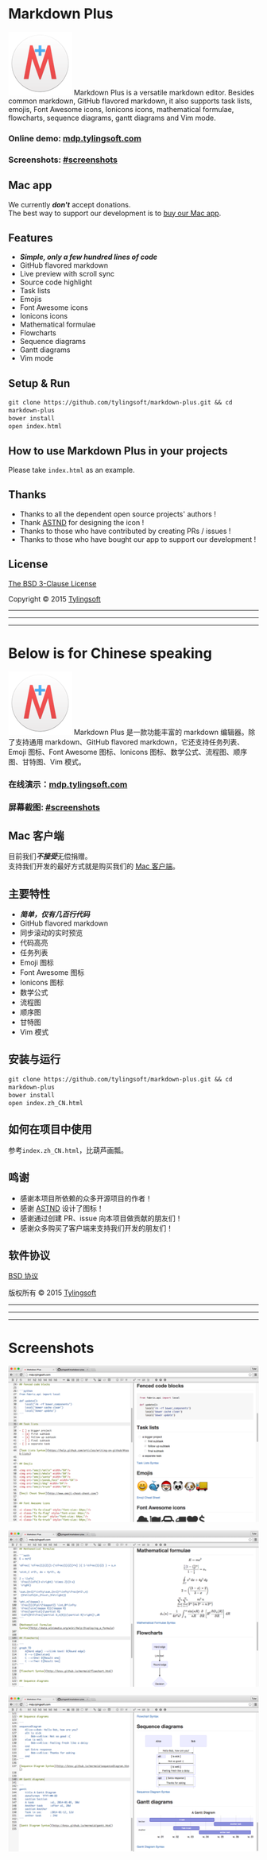 # Markdown Plus

![Markdown Plus](icon.png)
Markdown Plus is a versatile markdown editor. Besides common markdown, GitHub flavored markdown, it also supports task lists, emojis, Font Awesome icons, Ionicons icons, mathematical formulae, flowcharts, sequence diagrams, gantt diagrams and Vim mode.


### Online demo: [mdp.tylingsoft.com](http://mdp.tylingsoft.com)

### Screenshots: [#screenshots](#screenshots)


## Mac app

We currently ***don't*** accept donations.  
The best way to support our development is to [buy our Mac app](https://tylingsoft.com/mdp).


## Features

- ***Simple, only a few hundred lines of code***
- GitHub flavored markdown
- Live preview with scroll sync
- Source code highlight
- Task lists
- Emojis
- Font Awesome icons
- Ionicons icons
- Mathematical formulae
- Flowcharts
- Sequence diagrams
- Gantt diagrams
- Vim mode


## Setup & Run

```shell
git clone https://github.com/tylingsoft/markdown-plus.git && cd markdown-plus
bower install
open index.html
```


## How to use Markdown Plus in your projects

Please take `index.html` as an example.


## Thanks

- Thanks to all the dependent open source projects' authors !
- Thank [ASTND](http://www.weibo.com/236986311) for designing the icon !
- Thanks to those who have contributed by creating PRs / issues !
- Thanks to those who have bought our app to support our development !


## License

[The BSD 3-Clause License](http://opensource.org/licenses/BSD-3-Clause)

Copyright © 2015 [Tylingsoft](https://tylingsoft.com/)


---

---

---


# Below is for Chinese speaking

![Markdown Plus](icon.png)
Markdown Plus 是一款功能丰富的 markdown 编辑器。除了支持通用 markdown、GitHub flavored markdown，它还支持任务列表、Emoji 图标、Font Awesome 图标、Ionicons 图标、数学公式、流程图、顺序图、甘特图、Vim 模式。


### 在线演示：[mdp.tylingsoft.com](http://mdp.tylingsoft.com/index.zh_CN.html)

### 屏幕截图: [#screenshots](#screenshots)


## Mac 客户端

目前我们***不接受***无偿捐赠。  
支持我们开发的最好方式就是购买我们的 [Mac 客户端](https://tylingsoft.com/mdp)。


## 主要特性

- ***简单，仅有几百行代码***
- GitHub flavored markdown
- 同步滚动的实时预览
- 代码高亮
- 任务列表
- Emoji 图标
- Font Awesome 图标
- Ionicons 图标
- 数学公式
- 流程图
- 顺序图
- 甘特图
- Vim 模式


## 安装与运行

```shell
git clone https://github.com/tylingsoft/markdown-plus.git && cd markdown-plus
bower install
open index.zh_CN.html
```


## 如何在项目中使用

参考`index.zh_CN.html`，比葫芦画瓢。


## 鸣谢

- 感谢本项目所依赖的众多开源项目的作者！
- 感谢 [ASTND](http://www.weibo.com/236986311) 设计了图标！
- 感谢通过创建 PR、issue 向本项目做贡献的朋友们！
- 感谢众多购买了客户端来支持我们开发的朋友们！


## 软件协议

[BSD 协议](http://opensource.org/licenses/BSD-3-Clause)

版权所有 © 2015 [Tylingsoft](https://tylingsoft.com/)


---

---

---


# Screenshots

![Markdown Plus](screenshot.png)

![Markdown Plus](screenshot2.png)

![Markdown Plus](screenshot3.png)

